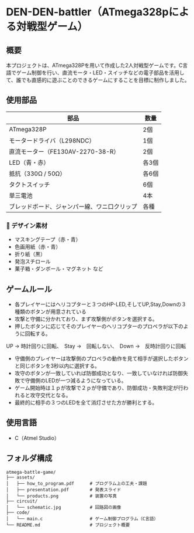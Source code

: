 # DEN-DEN-battler（ATmega328pによる対戦型ゲーム）

## 概要
本プロジェクトは、ATmega328Pを用いて作成した2人対戦型ゲームです。C言語でゲーム制御を行い、直流モータ・LED・スイッチなどの電子部品を活用して、誰でも直感的に遊ぶことのできるゲームにすることを目標に制作しました。

## 使用部品
| 部品 | 数量 |
|------|------|
| ATmega328P | 2個 |
| モータードライバ（L298NDC） | 1個 |
| 直流モーター（FE130AV-2270-38-R） | 2個 |
| LED（青・赤） | 各3個 |
| 抵抗（330Ω / 50Ω） | 各6個 |
| タクトスイッチ | 6個 |
| 単三電池 | 4本 |
| ブレッドボード、ジャンパー線、ワニ口クリップ | 各種 |

### 🎨 デザイン素材
- マスキングテープ（赤・青）
- 色画用紙（赤・青）
- 折り紙（黒）
- 発泡スチロール
- 菓子箱・ダンボール・マグネット など

 ## ゲームルール
- 各プレイヤーにはヘリコプターと３つのHP-LED,そしてUP,Stay,Downの３種類のボタンが用意されている
- 攻撃と守備に分かれており、まず攻撃側がボタンを選択する。
- 押したボタンに応じてそのプレイヤーのヘリコプターのプロペラが以下のように回転する。

UP →	時計回りに回転、　Stay	→　回転しない、　Down	→　反時計回りに回転

- 守備側のプレイヤーは攻撃側のプロペラの動作を見て相手が選択したボタンと同じボタンを3秒以内に選択する。
- 攻守のボタンが一致していれば防御成功となり、一致していなければ防御失敗で守備側のLEDが一つ減るようになっている。
- ゲーム開始時は１ｐが攻撃で２ｐが守備であり、防御成功・失敗判定が行われると攻守交代となる。
- 最終的に相手の３つのLEDを全て消灯させた方が勝利とする。
 
## 使用言語
- C（Atmel Studio）

## フォルダ構成
```
atmega-battle-game/
├── assets/
│   ├── how_to_program.pdf      # プログラム上の工夫・課題
│   ├── presentation.pdf        # 発表スライド
│   └── products.png            # 装置の写真
├── circuit/
│   └── schematic.jpg           # 回路図の画像
├── code/
│   └── main.c                  # ゲーム制御プログラム（C言語）
└── README.md                   # プロジェクト概要
```


